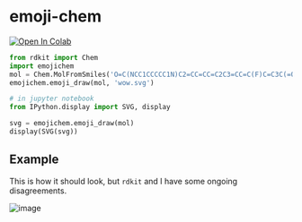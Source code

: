# emoji-chem
[![Open In Colab](https://colab.research.google.com/assets/colab-badge.svg)](https://colab.research.google.com/github/whitead/emoji-chem/blob/main/colab/EmojiChem.ipynb)

```py
from rdkit import Chem
import emojichem
mol = Chem.MolFromSmiles('O=C(NCC1CCCCC1N)C2=CC=CC=C2C3=CC=C(F)C=C3C(=O)NC4CCCCC4')
emojichem.emoji_draw(mol, 'wow.svg')

# in jupyter notebook
from IPython.display import SVG, display

svg = emojichem.emoji_draw(mol)
display(SVG(svg))
```

## Example
This is how it should look, but `rdkit` and I have some ongoing disagreements.

![image](https://user-images.githubusercontent.com/908389/131951211-ef0047c9-3ced-4967-ae84-0f76c9ff16ea.png?width=40px)
